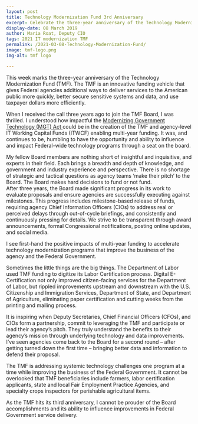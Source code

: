 ```yaml
---
layout: post
title: Technology Modernization Fund 3rd Anniversary
excerpt: Celebrate the three-year anniversary of the Technology Modernization Fund (TMF), a funding vehicle that gives Federal agencies additional ways to deliver services to the public, better secure sensitive systems and data, and use taxpayer dollars more efficiently.
display-date: 08 March 2019
author: Maria Roat, Deputy CIO
tags: 2021 IT modernization TMF
permalink: /2021-03-08-Technology-Modernization-Fund/
image: tmf-logo.png
img-alt: tmf logo

---
```


This week marks the three-year anniversary of the Technology Modernization Fund (TMF).  The TMF is an innovative funding vehicle that gives Federal agencies additional ways to deliver services to the American public more quickly, better secure sensitive systems and data, and use taxpayer dollars more efficiently.  

When I received the call three years ago to join the TMF Board, I was thrilled.  I understood how impactful the <a href="https://tmf.cio.gov/_pages/documents/pdfs/mgt-act-final.pdf"> Modernizing Government Technology (MGT) Act </a> could be in the creation of the TMF and agency-level IT Working Capital Funds (ITWCF) enabling multi-year funding.   It was, and continues to be, humbling to have the opportunity and ability to influence and impact Federal-wide technology programs through a seat on the board. 

My fellow Board members are nothing short of insightful and inquisitive, and experts in their field.  Each brings a breadth and depth of knowledge, and government and industry experience and perspective.  There is no shortage of strategic and tactical questions as agency teams ‘make their pitch’ to the Board.  The Board makes hard decisions to fund or not fund.  
After three years, the Board made significant progress in its work to evaluate proposals and ensure agencies are successfully executing against milestones.  This progress includes milestone-based release of funds, requiring agency Chief Information Officers (CIOs) to address real or perceived delays through out-of-cycle briefings, and consistently and continuously pressing for details.  We strive to be transparent through award announcements, formal Congressional notifications, posting online updates, and social media.  

I see first-hand the positive impacts of multi-year funding to accelerate technology modernization programs that improve the business of the agency and the Federal Government.   

Sometimes the little things are the big things.  The Department of Labor used TMF funding to digitize its Labor Certification process.  Digital E-Certification not only improved citizen-facing services for the Department of Labor, but rippled improvements upstream and downstream with the U.S. Citizenship and Immigration Services, Department of State, and Department of Agriculture, eliminating paper certification and cutting weeks from the printing and mailing process.

It is inspiring when Deputy Secretaries, Chief Financial Officers (CFOs), and CIOs form a partnership, commit to leveraging the TMF and participate or lead their agency’s pitch.  They truly understand the benefits to their agency’s mission through underlying technology and data improvements.  I’ve seen agencies come back to the Board for a second round – after getting turned down the first time – bringing better data and information to defend their proposal.  

The TMF is addressing systemic technology challenges one program at a time while improving the business of the Federal Government.  It cannot be overlooked that TMF beneficiaries include farmers, labor certification applicants, state and local Fair Employment Practice Agencies, and specialty crops inspectors for perishable agricultural items.   

As the TMF hits its third anniversary, I cannot be prouder of the Board accomplishments and its ability to influence improvements in Federal Government service delivery.  
